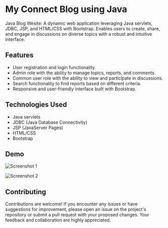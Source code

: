 # My Connect Blog  using Java

Java Blog Wesite: A dynamic web application leveraging Java servlets, JDBC, JSP, and HTML/CSS with Bootstrap. Enables users to create, share, and engage in discussions on diverse topics with a robust and intuitive interface.

## Features

- User registration and login functionality.
- Admin role with the ability to manage topics, reports, and comments.
- Common user role with the ability to view and participate in discussions.
- Search functionality to find reports based on different criteria.
- Responsive and user-friendly interface built with Bootstrap.

## Technologies Used

- Java servlets
- JDBC (Java Database Connectivity)
- JSP (JavaServer Pages)
- HTML/CSS
- Bootstrap

## Demo

![Screenshot 1](https://github.com/Amit-45/myconnectglo/assets/77204104/9a232d5f-fa67-4b0c-96a5-92b36d30405b)

![Screenshot 2](https://github.com/Amit-45/myconnectglo/assets/77204104/a71fe465-65e4-4715-8573-9f0d49a8cc2b)

## Contributing
Contributions are welcome! If you encounter any issues or have suggestions for improvement, please open an issue on the project's repository or submit a pull request with your proposed changes. Your feedback and collaboration are highly appreciated.


